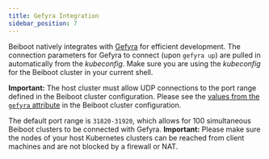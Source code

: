 ```yaml
---
title: Gefyra Integration
sidebar_position: 7
---
```

Beiboot natively integrates with [Gefyra](https://gefyra.dev) for efficient development. The connection parameters
for Gefyra to connect (upon `gefyra up`) are pulled in automatically from the _kubeconfig_. Make sure you are using
the _kubeconfig_ for the Beiboot cluster in your current shell.

**Important:** The host cluster must allow UDP connections to the port range defined in the Beiboot cluster configuration.
Please see the [values from the `gefyra` attribute](/beiboot/configuration/#beiboot-cluster-configuration) in the Beiboot 
cluster configuration.

The default port range is `31820-31920`, which allows for 100 simultaneous Beiboot clusters to be connected with Gefyra.
**Important:** Please make sure the nodes of your host Kubernetes clusters can be reached from client machines and are not
blocked by a firewall or NAT.


